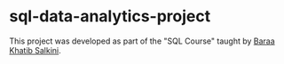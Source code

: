 # sql-data-analytics-project

This project was developed as part of the "SQL Course" taught by [Baraa Khatib Salkini](https://github.com/DataWithBaraa/sql-data-analytics-project/tree/main).
